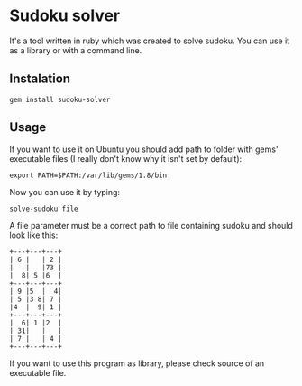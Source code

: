 Sudoku solver
=============

It's a tool written in ruby which was created to solve sudoku. You can use it as a library or with a command line.

Instalation
-----------

    gem install sudoku-solver

Usage
-----

If you want to use it on Ubuntu you should add path to folder with gems' executable files (I really don't know why it 
isn't set by default):

    export PATH=$PATH:/var/lib/gems/1.8/bin

Now you can use it by typing:

    solve-sudoku file
    
A file parameter must be a correct path to file containing sudoku and should look like this:

    +---+---+---+
    | 6 |   | 2 |
    |   |   |73 |
    |  8| 5 |6  |
    +---+---+---+
    | 9 |5  |  4|
    | 5 |3 8| 7 |
    |4  |  9| 1 |
    +---+---+---+
    |  6| 1 |2  |
    | 31|   |   |
    | 7 |   | 4 |
    +---+---+---+
    
If you want to use this program as library, please check source of an executable file.

